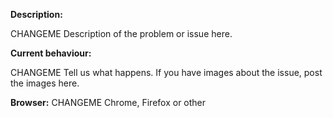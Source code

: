 **Description:**

CHANGEME Description of the problem or issue here.

**Current behaviour:**

CHANGEME Tell us what happens.
If you have images about the issue, post the images here.

**Browser:** CHANGEME Chrome, Firefox or other
